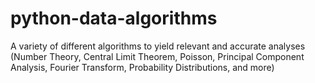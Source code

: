 # python-data-algorithms
A variety of different algorithms to yield relevant and accurate analyses (Number Theory, Central Limit Theorem, Poisson, Principal Component Analysis, Fourier Transform, Probability Distributions, and more)
